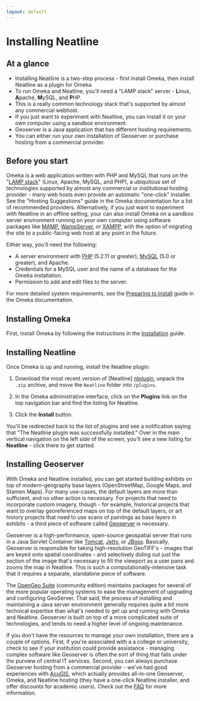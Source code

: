 ```yaml
---
layout: default
---
```

# Installing Neatline

## At a glance

  - Installing Neatline is a two-step process - first install Omeka, then install Neatline as a plugin for Omeka.
  - To run Omeka and Neatline, you'll need a "LAMP stack" server - **L**inux, **A**pache, **M**ySQL, and **P**HP.
  - This is a really common technology stack that's supported by almost any commercial webhost.
  - If you just want to experiment with Neatline, you can install it on your own computer using a sandbox environment.
  - Geoserver is a Java application that has different hosting requirements.
  - You can either run your own installation of Geoserver or purchase hosting from a commercial provider.

## Before you start

Omeka is a web application written with PHP and MySQL that runs on the "[LAMP stack][lamp]" (Linux, Apache, MySQL, and PHP), a ubiquitous set of technologies supported by almost any commercial or institutional hosting provider - many web hosts even provide an automatic "one-click" installer.  See the "Hosting Suggestions" guide in the Omeka documentation for a list of recommended providers. Alternatively, if you just want to experiment with Neatline in an offline setting, your can also install Omeka on a sandbox server environment running on your own computer using software packages like [MAMP][mamp], [WampServer][wamp], or [XAMPP][xampp], with the option of migrating the site to a public-facing web host at any point in the future.

Either way, you'll need the following:

  - A server environment with [PHP][php] (5.2.11 or greater), [MySQL][mysql] (5.0 or greater), and Apache.
  - Credentials for a MySQL user and the name of a database for the Omeka installation.
  - Permission to add and edit files to the server.

For more detailed system requirements, see the [Preparing to Install][preparing] guide in the Omeka documentation.

## Installing Omeka

First, install Omeka by following the instructions in the [Installation][install] guide.

## Installing Neatline

Once Omeka is up and running, install the Neatline plugin:

  1. Download the most recent version of [Neatline] [nlplugin], unpack the `.zip` archive, and move the `Neatline` folder into `/plugins`.

  2. In the Omeka administrative interface, click on the **Plugins** link on the top navigation bar and find the listing for Neatline.

  3. Click the **Install** button.

You'll be redirected back to the list of plugins and see a notification saying that "The Neatline plugin was successfully installed." Over in the main vertical navigation on the left side of the screen, you'll see a new listing for **Neatline** - click there to get started.

## Installing Geoserver

With Omeka and Neatline installed, you can get started building exhibits on top of modern-geography base layers (OpenStreetMap, Google Maps, and Stamen Maps). For many use-cases, the default layers are more than sufficient, and no other action is necessary. For projects that need to incorporate custom imagery, though - for example, historical projects that want to overlay georeferenced maps on top of the default layers, or art history projects that need to use scans of paintings as base layers in exhibits - a third piece of software called [Geoserver][geoserver] is necessary.

Geoserver is a high-performance, open-source geospatial server that runs in a Java Servlet Container like [Tomcat][tomcat], [Jetty][jetty], or [JBoss][jboss]. Basically, Geoserver is responsible for taking high-resolution GeoTIFF's - images that are keyed onto spatial coordinates - and selectively doling out just the section of the image that's necessary to fill the viewport as a user pans and zooms the map in Neatline. This is such a computationally-intensive task that it requires a separate, standalone piece of software.

The [OpenGeo Suite][suite] (community edition) maintains packages for several of the more popular operating systems to ease the management of upgrading and configuring GeoServer. That said, the process of installing and maintaining a Java server environment generally requires quite a bit more technical expertise than what's needed to get up and running with Omeka and Neatline. Geoserver is built on top of a more complicated suite of technologies, and tends to need a higher level of ongoing maintenance.

If you don't have the resources to manage your own installation, there are a couple of options. First, if you're associated with a a college or university, check to see if your institution could provide assistance - managing complex software like Geoserver is often the sort of thing that falls under the purview of central IT services. Second, you can always purchase Geoserver hosting from a commercial provider - we've had good experiences with [AcuGIS][acugis], which actually provides all-in-one Geoserver, Omeka, and Neatline hosting (they have a one-click Neatline installer, and offer discounts for academic users). Check out the [FAQ][acuneatlinefaq] for more information.

[suite]: http://opengeo.org/products/suite/community/
[acugis]: http://www.acugis.com/neatline-hosting.htm
[acuneatlinefaq]: http://www.acugis.com/neatline-faq.html
[geoserver]: http://geoserver.org/ "GeoServer"
[hosting]: http://omeka.org/codex/Hosting_Suggestions "Omeka Hosting Suggestions"
[install]: http://omeka.org/codex/Installation "Install Omeka"
[plugin_install]: http://omeka.org/codex/Installing_a_Plugin
[omeka]: http://omeka.org/ "Omeka"
[nlplugin]: http://omeka.org/addons/neatline "Neatline Plugin"
[systemreqs]: http://omeka.org/codex/Preparing_to_Install "Omeka System Requirements"
[mysql]: https://www.mysql.com/
[php]: http://us.php.net/
[wms]: https://en.wikipedia.org/wiki/Web_Map_Service
[preparing]: http://omeka.org/codex/Preparing_to_Install
[tomcat]: https://tomcat.apache.org/
[jetty]: http://www.eclipse.org/jetty/
[jboss]: https://www.jboss.org/overview/
[opengeo]: http://opengeo.org/products/suite/community/
[mamp]: http://www.mamp.info/en/index.html
[wamp]: http://www.wampserver.com/en/
[xampp]: http://www.apachefriends.org/en/xampp.html
[lamp]: http://en.wikipedia.org/wiki/LAMP_(software_bundle)
